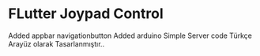 # FLutter Joypad Control 
Added appbar navigationbutton 
Added arduino Simple Server code 
Türkçe Arayüz olarak Tasarlanmıştır..
